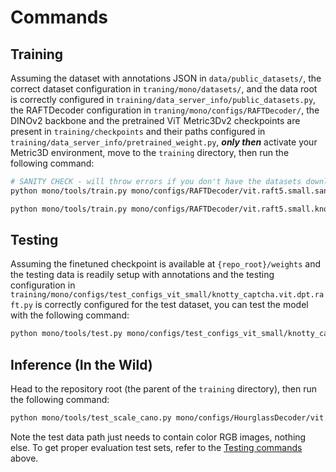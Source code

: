 # Commands

## Training

Assuming the dataset with annotations JSON in `data/public_datasets/`, the correct dataset configuration in `traning/mono/datasets/`, and the data root is correctly configured in `training/data_server_info/public_datasets.py`, the RAFTDecoder configuration in `traning/mono/configs/RAFTDecoder/`, the DINOv2 backbone and the pretrained ViT Metric3Dv2 checkpoints are present in `training/checkpoints` and their paths configured in `training/data_server_info/pretrained_weight.py`, ***only then*** activate your Metric3D environment, move to the `training` directory, then run the following command:

```bash
# SANITY CHECK - will throw errors if you don't have the datasets downloaded, but that's fine.
python mono/tools/train.py mono/configs/RAFTDecoder/vit.raft5.small.sanity_check.py --use-tensorboard --experiment_name test1 --seed 42 --launcher None
```

```bash
python mono/tools/train.py mono/configs/RAFTDecoder/vit.raft5.small.knotty_captcha.py --use-tensorboard --experiment_name test1 --load-from checkpoints/metric_depth_vit_small_800k.pth --seed 42 --launcher None
```

## Testing

Assuming the finetuned checkpoint is available at `{repo_root}/weights` and the testing data is readily setup with annotations and the testing configuration in `training/mono/configs/test_configs_vit_small/knotty_captcha.vit.dpt.raft.py` is correctly configured for the test dataset, you can test the model with the following command:

```bash
python mono/tools/test.py mono/configs/test_configs_vit_small/knotty_captcha.vit.dpt.raft.py --load-from ../weights/metric_depth_vit_small_ft_knotty_captcha_808k.pth --launcher None
```

## Inference (In the Wild)

Head to the repository root (the parent of the `training` directory), then run the following command:

```bash
python mono/tools/test_scale_cano.py mono/configs/HourglassDecoder/vit.raft5.small.py --load-from weights/metric_depth_vit_small_ft_knotty_captcha_808k.pth --test_data_path data/test_datasets/knotty_captcha_unseen/test/color --launcher None
```

Note the test data path just needs to contain color RGB images, nothing else. To get proper evaluation test sets, refer to the [Testing commands](#testing) above.
